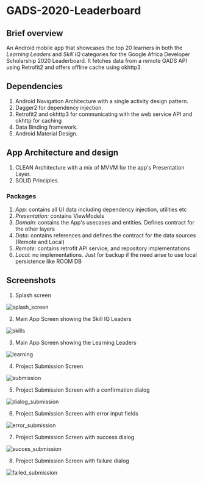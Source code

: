 # GADS-2020-Leaderboard
## Brief overview
An Android mobile app that showcases the top 20 learners in both the *Learning Leaders* and *Skill IQ* categories for the Google Africa Developer Scholarship 2020 Leaderboard.
It fetches data from a remote GADS API using Retrofit2 and offers offline cache using okhttp3.

## Dependencies
1. Android Navigation Architecture with a single activity design pattern.
2. Dagger2 for dependency injection.
3. Retrofit2 and okhttp3 for communicating with the web service API and okhttp for caching
4. Data Binding framework.
5. Android Material Design.

## App Architecture and design
1. CLEAN Architecture with a mix of MVVM for the app's Presentation Layer.
2. SOLID Principles.

### Packages
1. *App:* contains all UI data including dependency injection, utilities etc
2. *Presentation:* contains ViewModels
3. *Domain:* contains the App's usecases and entities. Defines contract for the other layers
4. *Data:* contains references and defines the contract for the data sources (Remote and Local)
5. *Remote:* contains retrofit API service, and repository implementations
6. *Local:* no implementations. Just for backup if the need arise to use local persistence like ROOM DB

## Screenshots
1. Splash screen

![splash_screen](https://user-images.githubusercontent.com/65837990/92314843-4c930f00-efd5-11ea-81f5-cef8d2bb8610.png)

2. Main App Screen showing the Skill IQ Leaders

![skills](https://user-images.githubusercontent.com/65837990/92314846-4e5cd280-efd5-11ea-8db3-3c1700fdbaf9.png)

3. Main App Screen showing the Learning Leaders

![learning](https://user-images.githubusercontent.com/65837990/92314845-4dc43c00-efd5-11ea-906b-e0675b0f8973.png)

4. Project Submission Screen

![submission](https://user-images.githubusercontent.com/65837990/92314848-4ef56900-efd5-11ea-93c5-7db87c9ec058.png)

5. Project Submission Screen with a confirmation dialog

![dialog_submission](https://user-images.githubusercontent.com/65837990/92314850-4f8dff80-efd5-11ea-9b97-9ff38e4ee789.png)

6. Project Submission Screen with error input fields

![error_submission](https://user-images.githubusercontent.com/65837990/92314849-4ef56900-efd5-11ea-8010-f90d316c505d.png)

7. Project Submission Screen with success dialog

![succes_submission](https://user-images.githubusercontent.com/65837990/92314852-50bf2c80-efd5-11ea-962b-fed1ac13ac9f.png)

8. Project Submission Screen with failure dialog

![failed_submission](https://user-images.githubusercontent.com/65837990/92314851-50269600-efd5-11ea-8b4e-fcb99fe7fae8.png)


